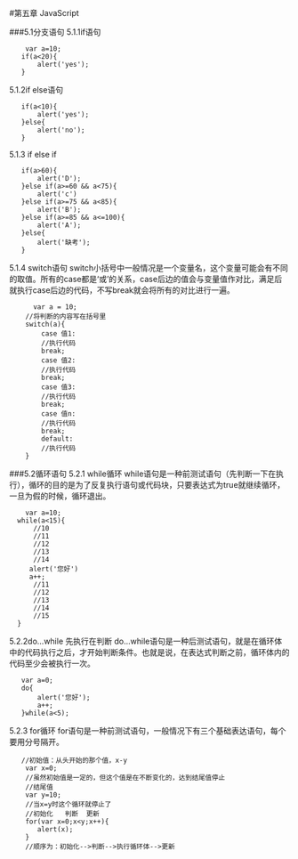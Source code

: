 #第五章 JavaScript

###5.1分支语句
5.1.1if语句

        var a=10;
       if(a<20){
           alert('yes');
       }

5.1.2if  else语句

       if(a<10){
           alert('yes');
       }else{
           alert('no');
       }
5.1.3 if else if

       if(a>60){
           alert('D');
       }else if(a>=60 && a<75){
           alert('c')
       }else if(a>=75 && a<85){
           alert('B');
       }else if(a>=85 && a<=100){
           alert('A');
       }else{
           alert('缺考');
       }

5.1.4 switch语句
switch小括号中一般情况是一个变量名，这个变量可能会有不同的取值。所有的case都是‘或’的关系，case后边的值会与变量值作对比，满足后就执行case后边的代码，不写break就会将所有的对比进行一遍。
 
          var a = 10;
        //将判断的内容写在括号里
        switch(a){
            case 值1:
            //执行代码
            break;
            case 值2:
            //执行代码
            break;
            case 值3:
            //执行代码
            break;
            case 值n:
            //执行代码
            break;
            default:
            //执行代码
        }

###5.2循环语句
5.2.1 while循环
while语句是一种前测试语句（先判断一下在执行），循环的目的是为了反复执行语句或代码块，只要表达式为true就继续循环，一旦为假的时候，循环退出。

        var a=10;
      while(a<15){
          //10
          //11
          //12
          //13
          //14
         alert('您好')
         a++;
          //11
          //12
          //13
          //14
          //15
      }
5.2.2do...while
先执行在判断
do...while语句是一种后测试语句，就是在循环体中的代码执行之后，才开始判断条件。也就是说，在表达式判断之前，循环体内的代码至少会被执行一次。

       var a=0;
       do{
           alert('您好');
           a++;
       }while(a<5);

5.2.3 for循环
for语句是一种前测试语句，一般情况下有三个基础表达语句，每个要用分号隔开。

       //初始值：从头开始的那个值，x-y
        var x=0;
        //虽然初始值是一定的，但这个值是在不断变化的，达到结尾值停止
        //结尾值
        var y=10;
        //当x=y时这个循环就停止了
        //初始化   判断  更新
        for(var x=0;x<y;x++){
           alert(x);
        }
        //顺序为：初始化-->判断-->执行循环体-->更新

